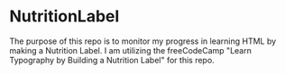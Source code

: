 # NutritionLabel
The purpose of this repo is to monitor my progress in learning HTML by making a Nutrition Label. I am utilizing the freeCodeCamp "Learn Typography by Building a Nutrition Label" for this repo.
